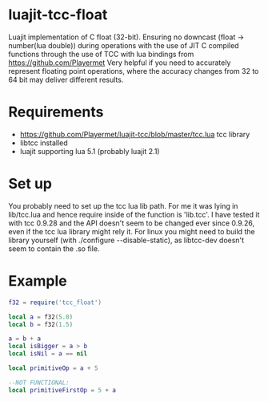 # luajit-tcc-float
Luajit implementation of C float (32-bit). Ensuring no downcast (float -> number(lua double)) during operations with the use of JIT C compiled functions through the use of TCC with lua bindings from https://github.com/Playermet
Very helpful if you need to accurately represent floating point operations, where the accuracy changes from 32 to 64 bit may deliver different results.

# Requirements

* https://github.com/Playermet/luajit-tcc/blob/master/tcc.lua tcc library
* libtcc installed
* luajit supporting lua 5.1 (probably luajit 2.1)

# Set up
You probably need to set up the tcc lua lib path. For me it was lying in lib/tcc.lua and hence require inside of the function is 'lib.tcc'.
I have tested it with tcc 0.9.28 and the API doesn't seem to be changed ever since 0.9.26, even if the tcc lua library might rely it. For linux you might need to build the library yourself (with ./configure --disable-static), as libtcc-dev doesn't seem to contain the .so file.

# Example

```lua
f32 = require('tcc_float')

local a = f32(5.0)
local b = f32(1.5)

a = b + a
local isBigger = a > b
local isNil = a == nil

local primitiveOp = a + 5

--NOT FUNCTIONAL:
local primitiveFirstOp = 5 + a
```
